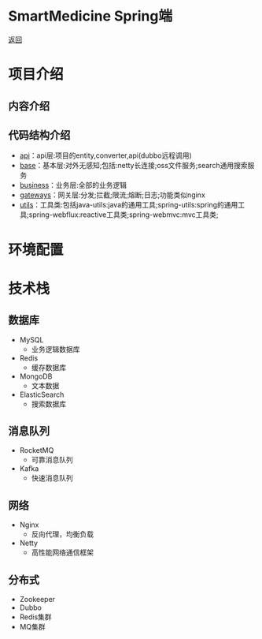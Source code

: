 **SmartMedicine Spring端**
=============

[返回](../README.md)

# 项目介绍

## 内容介绍

## 代码结构介绍
* [api](api)：api层:项目的entity,converter,api(dubbo远程调用)
* [base](base)：基本层:对外无感知;包括:netty长连接;oss文件服务;search通用搜索服务
* [business](business)：业务层:全部的业务逻辑
* [gateways](gateways)：网关层:分发;拦截;限流;熔断;日志;功能类似nginx
* [utils](utils)：工具类:包括java-utils:java的通用工具;spring-utils:spring的通用工具;spring-webflux:reactive工具类;spring-webmvc:mvc工具类;

# 环境配置

# 技术栈
## 数据库
* MySQL
  * 业务逻辑数据库
* Redis
  * 缓存数据库
* MongoDB
  * 文本数据
* ElasticSearch
  * 搜索数据库

## 消息队列
* RocketMQ
  * 可靠消息队列
* Kafka
  * 快速消息队列

## 网络
* Nginx
  * 反向代理，均衡负载
* Netty
  * 高性能网络通信框架

## 分布式
* Zookeeper
* Dubbo
* Redis集群
* MQ集群
